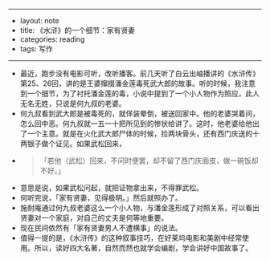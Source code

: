 - --
- layout: note
- title: 《水浒》的一个细节：家有贤妻
- categories: reading
- tags: 写作
- --
- 最近，跑步没有电影可听，改听播客。前几天听了白云出岫播讲的《水浒传》第25、26回，讲的是王婆撺掇潘金莲毒死武大郎的故事。听的时候，我注意到一个细节，为了衬托潘金莲的毒，小说中提到了一个小人物作为照应，此人无名无姓，只说是何九叔的老婆。
- 何九叔看到武大郎是被毒死的，就佯装晕倒，被送回家中。他的老婆哭着问，怎么回中恶。何九叔就一五一十把所见到的惨状给讲了。这时，他老婆给他出了一个主意。就是在火化武大郎尸体的时候，捡两块骨头，还有西门庆送的十两银子做个证见。如果武松回来，
- >「若他（武松）回来，不问时便罢，却不留了西门庆面皮，做一碗饭却不好。」
- 意思是说，如果武松问起，就把证物拿出来，不得罪武松。
- 何听完说，「家有贤妻，见得极明。」然后就照办了。
- 施耐庵通过何九叔老婆这么一个小人物，与潘金莲形成了对照关系，可以看出贤妻对一个家庭，对自己的丈夫是何等地重要。
- 现在民间依然有「家有贤妻男人不遭横事」的说法。
- 值得一提的是，《水浒传》的这种叙事技巧，在好莱坞电影和美剧中经常使用。所以，读好四大名著，自然而然也就学会编剧，学会讲好中国故事了。
